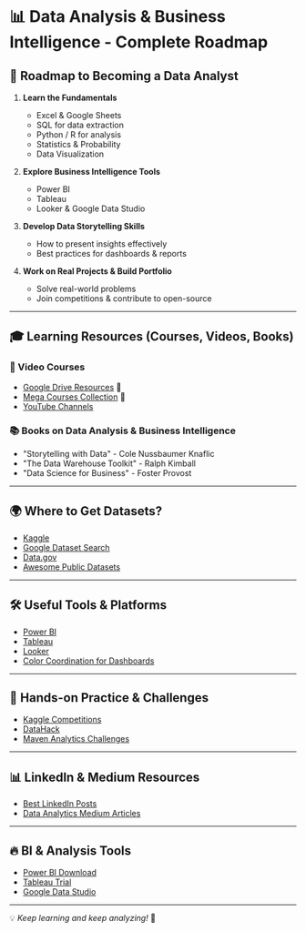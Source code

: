 # 📊 Data Analysis & Business Intelligence - Complete Roadmap

## 🚀 Roadmap to Becoming a Data Analyst

1. **Learn the Fundamentals**
   - Excel & Google Sheets
   - SQL for data extraction
   - Python / R for analysis
   - Statistics & Probability
   - Data Visualization
   
2. **Explore Business Intelligence Tools**
   - Power BI
   - Tableau
   - Looker & Google Data Studio

3. **Develop Data Storytelling Skills**
   - How to present insights effectively
   - Best practices for dashboards & reports

4. **Work on Real Projects & Build Portfolio**
   - Solve real-world problems
   - Join competitions & contribute to open-source

---

## 🎓 Learning Resources (Courses, Videos, Books)

### 🎥 Video Courses
- [Google Drive Resources](#) 📂
- [Mega Courses Collection](#) 📂
- [YouTube Channels](#)

### 📚 Books on Data Analysis & Business Intelligence
- "Storytelling with Data" - Cole Nussbaumer Knaflic
- "The Data Warehouse Toolkit" - Ralph Kimball
- "Data Science for Business" - Foster Provost

---

## 🌍 Where to Get Datasets?
- [Kaggle](https://www.kaggle.com/)
- [Google Dataset Search](https://datasetsearch.research.google.com/)
- [Data.gov](https://www.data.gov/)
- [Awesome Public Datasets](https://github.com/awesomedata/awesome-public-datasets)

---

## 🛠️ Useful Tools & Platforms
- [Power BI](https://powerbi.microsoft.com/)
- [Tableau](https://www.tableau.com/)
- [Looker](https://cloud.google.com/looker)
- [Color Coordination for Dashboards](https://coolors.co/)

---

## 💼 Hands-on Practice & Challenges
- [Kaggle Competitions](https://www.kaggle.com/competitions)
- [DataHack](https://datahack.analyticsvidhya.com/)
- [Maven Analytics Challenges](https://mavenanalytics.io/)

---

## 📊 LinkedIn & Medium Resources
- [Best LinkedIn Posts](#)
- [Data Analytics Medium Articles](https://medium.com/tag/data-analytics)

---

## 🔥 BI & Analysis Tools
- [Power BI Download](https://powerbi.microsoft.com/en-us/downloads/)
- [Tableau Trial](https://www.tableau.com/products/trial)
- [Google Data Studio](https://datastudio.google.com/)

---

💡 *Keep learning and keep analyzing!* 🚀

